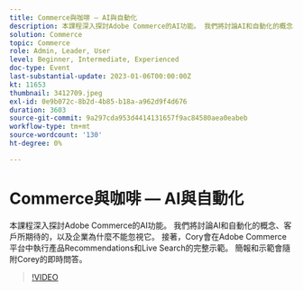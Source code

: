 ```yaml
---
title: Commerce與咖啡 — AI與自動化
description: 本課程深入探討Adobe Commerce的AI功能。 我們將討論AI和自動化的概念、客戶所期待的，以及企業為什麼不能忽視它。 接著，Cory會在Adobe Commerce平台中執行產品Recommendations和Live Search的完整示範。 簡報和示範會隨附Corey的即時問答。
solution: Commerce
topic: Commerce
role: Admin, Leader, User
level: Beginner, Intermediate, Experienced
doc-type: Event
last-substantial-update: 2023-01-06T00:00:00Z
kt: 11653
thumbnail: 3412709.jpeg
exl-id: 0e9b072c-8b2d-4b85-b18a-a962d9f4d676
duration: 3603
source-git-commit: 9a297cda953d4414131657f9ac84580aea0eabeb
workflow-type: tm+mt
source-wordcount: '130'
ht-degree: 0%

---
```


# Commerce與咖啡 — AI與自動化

本課程深入探討Adobe Commerce的AI功能。 我們將討論AI和自動化的概念、客戶所期待的，以及企業為什麼不能忽視它。 接著，Cory會在Adobe Commerce平台中執行產品Recommendations和Live Search的完整示範。 簡報和示範會隨附Corey的即時問答。

>[!VIDEO](https://video.tv.adobe.com/v/3412709/?quality=12&learn=on)
